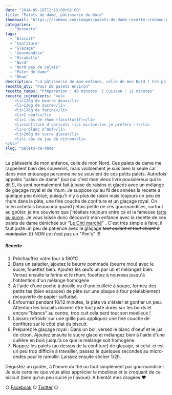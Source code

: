 ```yaml
---
date: "2014-09-18T12:13:00+02:00"
title: "Palets de dame, pâtisserie du Nord"
thumbnail: "https://crokmou.com/images/palets-de-dame-recette-crokmou-blog-culinaire.jpg"
categories:
  - "Desserts"
tags:
  - "Biscuit"
  - "Confiture"
  - "Glacage"
  - "Gourmandise"
  - "Mirabelle"
  - "Nord"
  - "Nord pas de calais"
  - "Palet de dame"
  - "Rhum"
description: "La pâtisserie de mon enfance, celle de mon Nord ! Ces palets de dame me rappellent bien des souvenirs lors de mes visites à la boulangerie..."
recette_qty: "Pour 20 palets environ"
recette_temps: "Préparation : 40 minutes  | Cuisson : 12 minutes"
recette_ingredients: "<ul>
	<li>120g de beurre doux</li>
	<li>130g de sucre</li>
	<li>170g de farine</li>
	<li>2 oeufs</li>
	<li>1 càs de rhum (facultatif)</li>
	<li>confiture d'abricots (ici mirabelles je préfère !)</li>
	<li>1 blanc d’œuf</li>
	<li>200g de sucre glace</li>
	<li>1 càc de jus de citron</li>
</ul>"
slug: "palets-de-dame"
---
```


La pâtisserie de mon enfance, celle de mon Nord. Ces palets de dame me rappellent bien des souvenirs, mais visiblement je suis bien la seule car dans mon entourage personne ne se souvient de ces petits palets. Autrefois appelés "palais de dame" (oui oui c'est mon vieux livre poussiéreux qui le dit !), ils sont normalement fait à base de raisins et glacés avec un mélange de glaçage royal et de rhum. Je suppose qu'au fil des années la recette a quelque peu évolué, puisqu'il n'y a plus de raisin mais toujours un peu de rhum dans la pâte, une fine couche de confiture et un glaçage royal. On m'en achetais beaucoup quand j'étais petite de ces gourmandises, surtout au goûter, je me souviens que j'hésitais toujours entre ça et la fameuse [tarte au sucre](http://www.crokmou.com/tarte-au-sucre-du-nord/ "Tarte au sucre du Nord"). Je vous laisse donc découvrir mon enfance avec la recette de ces palets de dame dénichée sur "[Le Chti marché](http://www.lechtimarche.fr/)" . C'est très simple à faire, il faut juste un peu de patience avec le glaçage <del>_tout collant et tout chiant à manipuler_</del>. Et NON ce n'est pas un "Pim's" !!!

##### Recette

1.  Préchauffez votre four à 180°C
2.  Dans un saladier, ajoutez le beurre pommade (beurre mou) avec le sucre, fouettez bien. Ajoutez les œufs un par un et mélangez bien. Versez ensuite la farine et le rhum, fouettez à nouveau jusqu'à l'obtention d'un mélange homogène
3.  A l'aide d'une poche à douille ou d'une cuillère à soupe, formez des petits tas (bien espacés) de pâte sur une plaque à four préalablement recouverte de papier sulfurisé.
4.  Enfournez pendant 10/12 minutes, la pâte va s'étaler et gonfler un peu. Attention les biscuits doivent être tout juste dorés sur les bords et encore "blancs" au centre, trop cuit cela perd tout son moelleux !
5.  Laissez refroidir sur une grille puis appliquez une fine couche de confiture sur le côté plat du biscuit.
6.  Préparez le glaçage royal : Dans un bol, versez le blanc d'oeuf et le jus de citron. Ajoutez ensuite le sucre glace et mélangez bien à l'aide d'une cuillère en bois jusqu'à ce que le mélange soit homogène.
7.  Nappez les palets (au dessus de la confiture) de glaçage, si celui-ci est un peu trop difficile à travailler, passez le quelques secondes au micro-ondes pour le ramollir. Laissez ensuite sécher 1/2h.

Dégustez au goûter, à l'heure du thé ou tout simplement par gourmandise ! Je suis certaine que vous allez apprécier le moelleux et le croquant de ce biscuit (bien qu'un peu sucré je l'avoue). A bientôt mes dragées ❤

○ [Facebook](https://www.facebook.com/crokmou.blog) ○ [Twitter](https://twitter.com/Crokmou) ○
